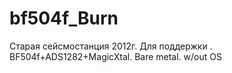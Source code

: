 # bf504f_Burn
Старая сейсмостанция 2012г. Для поддержки . BF504f+ADS1282+MagicXtal. Bare metal. w/out OS

